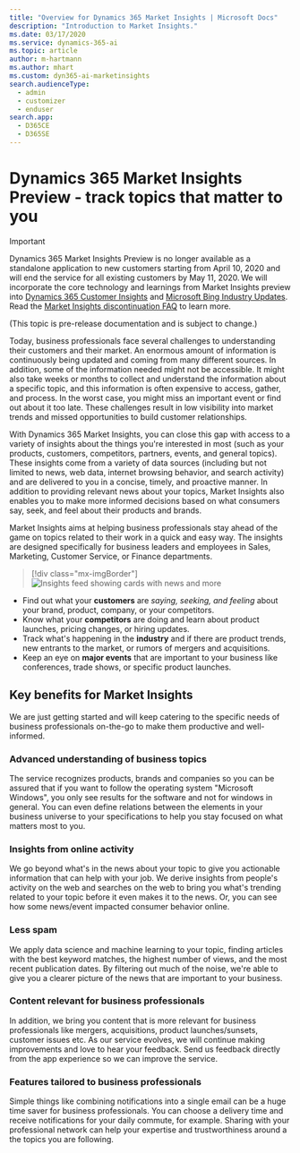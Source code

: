 ```yaml
---
title: "Overview for Dynamics 365 Market Insights | Microsoft Docs"
description: "Introduction to Market Insights."
ms.date: 03/17/2020
ms.service: dynamics-365-ai
ms.topic: article
author: m-hartmann
ms.author: mhart
ms.custom: dyn365-ai-marketinsights
search.audienceType: 
  - admin
  - customizer
  - enduser
search.app: 
  - D365CE
  - D365SE
---
```


# Dynamics 365 Market Insights Preview - track topics that matter to you

> [!IMPORTANT]
> Dynamics 365 Market Insights Preview is no longer available as a standalone application to new customers starting from April 10, 2020 and will end the service for all existing customers by May 11, 2020. We will incorporate the core technology and learnings from Market Insights preview into [Dynamics 365 Customer Insights](https://dynamics.microsoft.com/ai/customer-insights/) and [Microsoft Bing Industry Updates](https://newspro.microsoft.com/baw/homepage). Read the [Market Insights discontinuation FAQ](eos-faq.md) to learn more.

(This topic is pre-release documentation and is subject to change.)

Today, business professionals face several challenges to understanding their customers and their market. An enormous amount of information is continuously being updated and coming from many different sources. In addition, some of the information needed might not be accessible. It might also take weeks or months to collect and understand the information about a specific topic, and this information is often expensive to access, gather, and process. In the worst case, you might miss an important event or find out about it too late. These challenges result in low visibility into market trends and missed opportunities to build customer relationships.

With Dynamics 365 Market Insights, you can close this gap with access to a variety of insights about the things you're interested in most (such as your products, customers, competitors, partners, events, and general topics). These insights come from a variety of data sources (including but not limited to news, web data, internet browsing behavior, and search activity) and are delivered to you in a concise, timely, and proactive manner. In addition to providing relevant news about your topics, Market Insights also enables you to make more informed decisions based on what consumers say, seek, and feel about their products and brands.

Market Insights aims at helping business professionals stay ahead of the game on topics related to their work in a quick and easy way. The insights are designed specifically for business leaders and employees in Sales, Marketing, Customer Service, or Finance departments.

> [!div class="mx-imgBorder"]
> ![Insights feed showing cards with news and more](media/feed-view.png)

- Find out what your **customers** are *saying, seeking, and feeling* about your brand, product, company, or your competitors.
- Know what your **competitors** are doing and learn about product launches, pricing changes, or hiring updates.
- Track what's happening in the **industry** and if there are product trends, new entrants to the market, or rumors of mergers and acquisitions.
- Keep an eye on **major events** that are important to your business like conferences, trade shows, or specific product launches.

## Key benefits for Market Insights

We are just getting started and will keep catering to the specific needs of business professionals on-the-go to make them productive and well-informed.

### Advanced understanding of business topics

The service recognizes products, brands and companies so you can be assured that if you want to follow the operating system "Microsoft Windows", you only see results for the software and not for windows in general. You can even define relations between the elements in your business universe to your specifications to help you stay focused on what matters most to you.

### Insights from online activity

We go beyond what's in the news about your topic to give you actionable information that can help with your job. We derive insights from people's activity on the web and searches on the web to bring you what's trending related to your topic before it even makes it to the news. Or, you can see how some news/event impacted consumer behavior online.

### Less spam

We apply data science and machine learning to your topic, finding articles with the best keyword matches, the highest number of views, and the most recent publication dates. By filtering out much of the noise, we're able to give you a clearer picture of the news that are important to your business.

### Content relevant for business professionals

In addition, we bring you content that is more relevant for business professionals like mergers, acquisitions, product launches/sunsets, customer issues etc. As our service evolves, we will continue making improvements and love to hear your feedback. Send us feedback directly from the app experience so we can improve the service.

### Features tailored to business professionals

Simple things like combining notifications into a single email can be a huge time saver for business professionals. You can choose a delivery time and receive notifications for your daily commute, for example. Sharing with your professional network can help your expertise and trustworthiness around a the topics you are following.
